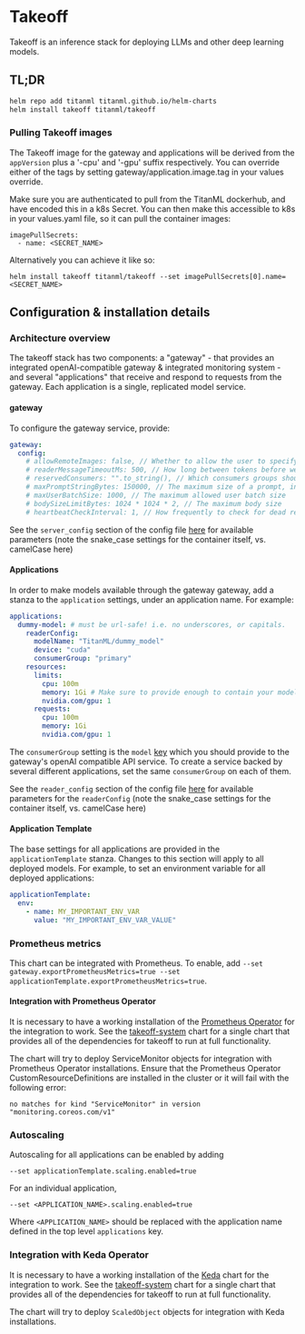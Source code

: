 # Takeoff

Takeoff is an inference stack for deploying LLMs and other deep learning models.

## TL;DR
```bash
helm repo add titanml titanml.github.io/helm-charts
helm install takeoff titanml/takeoff
```

### Pulling Takeoff images

The Takeoff image for the gateway and applications will be derived from the `appVersion` plus a '-cpu' and '-gpu' suffix respectively. You can override either of the tags by setting gateway/application.image.tag in your values override.

Make sure you are authenticated to pull from the TitanML dockerhub, and have encoded this in a k8s Secret. You can then make this accessible to k8s in your values.yaml file, so it can pull the container images:

```
imagePullSecrets:
  - name: <SECRET_NAME>
```

Alternatively you can achieve it like so:

```
helm install takeoff titanml/takeoff --set imagePullSecrets[0].name=<SECRET_NAME>
```

## Configuration & installation details
### Architecture overview
The takeoff stack has two components: a "gateway" - that provides an integrated openAI-compatible gateway & integrated monitoring system - and several "applications" that receive and respond to requests from the gateway. 
Each application is a single, replicated model service.

#### gateway
To configure the gateway service, provide:

```yaml
gateway:
  config:
    # allowRemoteImages: false, // Whether to allow the user to specify url image requests
    # readerMessageTimeoutMs: 500, // How long between tokens before we timeout a reader.
    # reservedConsumers: "".to_string(), // Which consumers groups should buffer requests, rather than rejecting them
    # maxPromptStringBytes: 150000, // The maximum size of a prompt, in bytes
    # maxUserBatchSize: 1000, // The maximum allowed user batch size
    # bodySizeLimitBytes: 1024 * 1024 * 2, // The maximum body size
    # heartbeatCheckInterval: 1, // How frequently to check for dead readers. 0 means never
```

See the `server_config` section of the config file [here](https://docs.titanml.co/apis/launch_parameters) for available parameters (note the snake_case settings for the container itself, vs. camelCase here)
#### Applications

In order to make models available through the gateway gateway, add a stanza to the `application` settings, under an application name. For example:

```yaml
applications:
  dummy-model: # must be url-safe! i.e. no underscores, or capitals.
    readerConfig:
      modelName: "TitanML/dummy_model"
      device: "cuda"
      consumerGroup: "primary"
    resources:
      limits:
        cpu: 100m
        memory: 1Gi # Make sure to provide enough to contain your model
        nvidia.com/gpu: 1
      requests:
        cpu: 100m
        memory: 1Gi
        nvidia.com/gpu: 1
```

The `consumerGroup` setting is the `model` [key](https://platform.openai.com/docs/guides/text-generation) which you should provide to the gateway's openAI compatible API service.
To create a service backed by several different applications, set the same `consumerGroup` on each of them. 

See the `reader_config` section of the config file [here](https://docs.titanml.co/apis/launch_parameters) for available parameters for the `readerConfig` (note the snake_case settings for the container itself, vs. camelCase here)

#### Application Template

The base settings for all applications are provided in the `applicationTemplate` stanza. Changes to this section will apply to all deployed models. For example, to set an environment variable for all deployed applications:

```yaml
applicationTemplate:
  env:
    - name: MY_IMPORTANT_ENV_VAR
      value: "MY_IMPORTANT_ENV_VAR_VALUE"
```

### Prometheus metrics
This chart can be integrated with Prometheus. 
To enable, add `--set gateway.exportPrometheusMetrics=true --set applicationTemplate.exportPrometheusMetrics=true`.

#### Integration with Prometheus Operator
It is necessary to have a working installation of the [Prometheus Operator](https://github.com/prometheus-operator/prometheus-operator) for the integration to work. See the [takeoff-system](https://github.com/titanml/helm-charts/tree/main/charts/takeoff-system) chart for a single chart that provides all of the dependencies for takeoff to run at full functionality.

The chart will try to deploy ServiceMonitor objects for integration with Prometheus Operator installations. 
Ensure that the Prometheus Operator CustomResourceDefinitions are installed in the cluster or it will fail with the following error:

```
no matches for kind "ServiceMonitor" in version "monitoring.coreos.com/v1"
```

### Autoscaling

Autoscaling for all applications can be enabled by adding 

```
--set applicationTemplate.scaling.enabled=true
```

For an individual application, 

```
--set <APPLICATION_NAME>.scaling.enabled=true
```

Where `<APPLICATION_NAME>` should be replaced with the application name defined in the top level `applications` key.

### Integration with Keda Operator
It is necessary to have a working installation of the [Keda](https://keda.sh/docs/2.16/concepts/) chart for the integration to work. See the [takeoff-system](https://github.com/titanml/helm-charts/tree/main/charts/takeoff-system) chart for a single chart that provides all of the dependencies for takeoff to run at full functionality.

The chart will try to deploy `ScaledObject` objects for integration with Keda installations. 